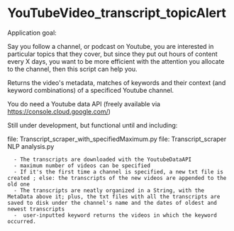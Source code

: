 # YouTubeVideo_transcript_topicAlert

Application goal:

  Say you follow a channel, or podcast on Youtube, you are interested in particular topics that they cover, but since they put out hours of content every X days, you want to be more efficient with the attention you allocate to the channel, then this script can help you. 

 Returns the video's metadata, matches of keywords and their context (and keyword combinations) of a specificed Youtube channel. 
 
 You do need a Youtube data API (freely available via https://console.cloud.google.com/)
 
Still under development, but functional until and including: 

file: Transcript_scraper_with_specifiedMaximum.py
file: Transcript_scraper NLP analysis.py

      - The transcripts are downloaded with the YoutubeDataAPI
      - maximum number of videos can be specified
      - If it's the first time a channel is specified, a new txt file is created ; else: the transcripts of the new videos are appended to the old one 
      - The transcripts are neatly organized in a String, with the MetaData above it; plus, the txt files with all the transcripts are saved to disk under the channel's name and the dates of oldest and newest transcripts
      -  user-inputted keyword returns the videos in which the keyword occurred. 
   
 

